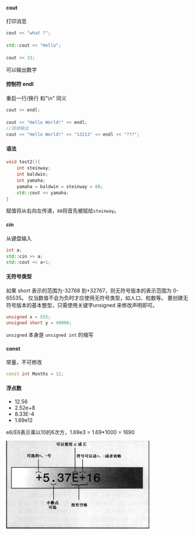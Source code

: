 #### cout
打印消息
```c++
cout << "what ?";

std::cout << "Hello";

cout << 33;
```
可以输出数字
#### 控制符 endl
重启一行/换行  和"\n" 同义
```c++
cout << endl;

cout << "Hello World!" << endl;
//连续输出
cout << "Hello World!" << "13213" << endl << "???";
```

#### 语法
```c++
void test2(){
    int steinway;
    int baldwin;
    int yamaha;
    yamaha = baldwin = steinway = 88;
    std::cout << yamaha;
}
```
赋值将从右向左传递，`88`将首先被赋给`steinway`。

#### cin
从键盘输入
```c++
int a;
std::cin >> a;
std::cout << a+1;
```

#### 无符号类型
如果 short 表示的范围为-32768 到+32767，则无符号版本的表示范围为 0-65535。
仅当数值不会为负时才应使用无符号类型，如人口、粒数等。
要创建无符号版本的基本整型，只需使用关键字unsigned 来修改声明即可。
```c++
unsigned x = 555;
unsigned short y = 40000;
```
`unsigned` 本身是 `unsigned int` 的缩写

#### const
常量，不可修改
```c++
const int Months = 12;
```

#### 浮点数
* 12.56
* 2.52e+8
* 8.33E-4
* 1.69e12

e6/E6表示乘以10的6次方，1.69e3 = 1.69*1000 = 1690

![E表示法](img/E.png)
